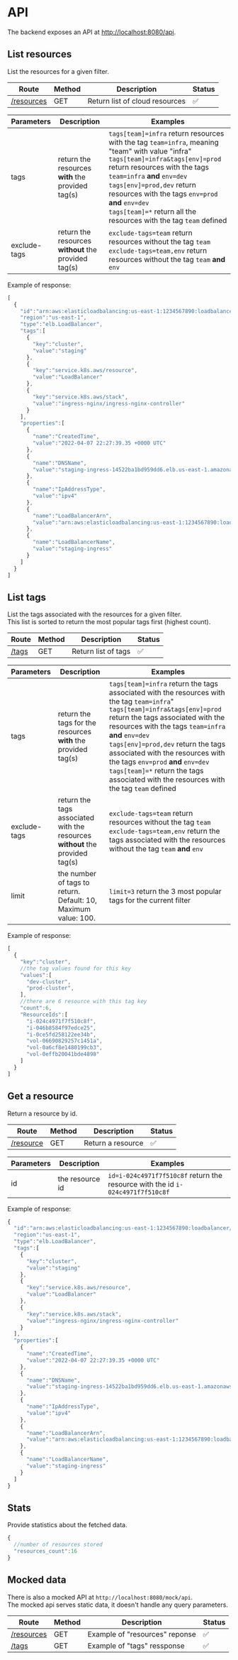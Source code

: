 

# API

The backend exposes an API at [http://localhost:8080/api](http://localhost:8080/api).

## List resources

List the resources for a given filter.

| Route | Method |  Description |  Status |
| ------------- | ------------- | ------------- | ------------- |
| [/resources](http://localhost:8080/api/resources)  | GET  | Return list of cloud resources |  :white_check_mark: |

| Parameters | Description |  Examples |
| ------------- | ------------- | ------------- |
| tags  | return the resources **with** the provided tag(s)  | `tags[team]=infra` return resources with the tag `team=infra`, meaning "team" with value "infra" <br />`tags[team]=infra&tags[env]=prod` return resources with the tags `team=infra` **and** `env=dev` <br />`tags[env]=prod,dev` return resources with the tags `env=prod` **and** `env=dev` <br />`tags[team]=*` return all the resources with the tag `team` defined|
| exclude-tags  | return the resources **without** the provided tag(s)  | `exclude-tags=team` return resources without the tag `team`<br />`exclude-tags=team,env` return resources without the tag `team` **and** `env`|

Example of response:
```js
[
  {
    "id":"arn:aws:elasticloadbalancing:us-east-1:1234567890:loadbalancer/net/staging-ingress/14522ba1bd959dd6",
    "region":"us-east-1",
    "type":"elb.LoadBalancer",
    "tags":[
      {
        "key":"cluster",
        "value":"staging"
      },
      {
        "key":"service.k8s.aws/resource",
        "value":"LoadBalancer"
      },
      {
        "key":"service.k8s.aws/stack",
        "value":"ingress-nginx/ingress-nginx-controller"
      }
    ],
    "properties":[
      {
        "name":"CreatedTime",
        "value":"2022-04-07 22:27:39.35 +0000 UTC"
      },
      {
        "name":"DNSName",
        "value":"staging-ingress-14522ba1bd959dd6.elb.us-east-1.amazonaws.com"
      },
      {
        "name":"IpAddressType",
        "value":"ipv4"
      },
      {
        "name":"LoadBalancerArn",
        "value":"arn:aws:elasticloadbalancing:us-east-1:1234567890:loadbalancer/net/staging-ingress/14522ba1bd959dd6"
      },
      {
        "name":"LoadBalancerName",
        "value":"staging-ingress"
      }
    ]
  }
]
```

## List tags

List the tags associated with the resources for a given filter.  
This list is sorted to return the most popular tags first (highest count).

| Route | Method |  Description |  Status |
| ------------- | ------------- | ------------- | ------------- |
| [/tags](http://localhost:8080/api/tags)  | GET  | Return list of tags |  :white_check_mark: |

| Parameters | Description |  Examples |
| ------------- | ------------- | ------------- |
| tags  | return the tags for the resources **with** the provided tag(s)  | `tags[team]=infra` return the tags associated with the resources with the tag `team=infra`" <br />`tags[team]=infra&tags[env]=prod` return the tags associated with the resources with the tags `team=infra` **and** `env=dev` <br />`tags[env]=prod,dev` return the tags associated with the resources with the tags `env=prod` **and** `env=dev` <br />`tags[team]=*` return the tags associated with the resources with the tag `team` defined|
| exclude-tags  | return the tags associated with the resources **without** the provided tag(s)  | `exclude-tags=team` return resources without the tag `team`<br />`exclude-tags=team,env` return the tags associated with the resources without the tag `team` **and** `env`
| limit  | the number of tags to return.<br />Default: 10, Maximum value: 100. | `limit=3` return the 3 most popular tags for the current filter

Example of response:
```js
[
  {
    "key":"cluster",
    //the tag values found for this key
    "values":[
      "dev-cluster",
      "prod-cluster",
    ],
    //there are 6 resource with this tag key
    "count":6,
    "ResourceIds":[
      "i-024c4971f7f510c8f",
      "i-046b8584f97edce25",
      "i-0ce5fd258122ee34b",
      "vol-06690829257c1451a",
      "vol-0a6cf8e1480199cb3",
      "vol-0effb20041bde4898"
    ]
  }
]
```

## Get a resource

Return a resource by id.

| Route | Method |  Description |  Status |
| ------------- | ------------- | ------------- | ------------- |
| [/resource](http://localhost:8080/api/resource)  | GET  | Return a resource |  :white_check_mark: |

| Parameters | Description |  Examples |
| ------------- | ------------- | ------------- |
| id  | the resource id  | `id=i-024c4971f7f510c8f` return the resource with the id `i-024c4971f7f510c8f`

Example of response:
```js
{
  "id":"arn:aws:elasticloadbalancing:us-east-1:1234567890:loadbalancer/net/staging-ingress/14522ba1bd959dd6",
  "region":"us-east-1",
  "type":"elb.LoadBalancer",
  "tags":[
    {
      "key":"cluster",
      "value":"staging"
    },
    {
      "key":"service.k8s.aws/resource",
      "value":"LoadBalancer"
    },
    {
      "key":"service.k8s.aws/stack",
      "value":"ingress-nginx/ingress-nginx-controller"
    }
  ],
  "properties":[
    {
      "name":"CreatedTime",
      "value":"2022-04-07 22:27:39.35 +0000 UTC"
    },
    {
      "name":"DNSName",
      "value":"staging-ingress-14522ba1bd959dd6.elb.us-east-1.amazonaws.com"
    },
    {
      "name":"IpAddressType",
      "value":"ipv4"
    },
    {
      "name":"LoadBalancerArn",
      "value":"arn:aws:elasticloadbalancing:us-east-1:1234567890:loadbalancer/net/staging-ingress/14522ba1bd959dd6"
    },
    {
      "name":"LoadBalancerName",
      "value":"staging-ingress"
    }
  ]
}
```

## Stats

Provide statistics about the fetched data.

```js
{
  //number of resources stored
  "resources_count":16
}
```

## Mocked data

There is also a mocked API at `http://localhost:8080/mock/api`.  
The mocked api serves static data, it doesn't handle any query parameters.

| Route | Method |  Description |  Status |
| ------------- | ------------- | ------------- | ------------- |
| [/resources](http://localhost:8080/mock/api/resources)  | GET  |  Example of "resources" reponse | :white_check_mark: |
| [/tags](http://localhost:8080/mock/api/tags)  | GET  |  Example of "tags" ressponse |  :white_check_mark: |

